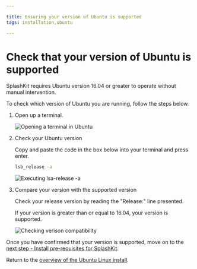 ```yaml
---

title: Ensuring your version of Ubuntu is supported
tags: installation,ubuntu

---
```


# Check that your version of Ubuntu is supported

SplashKit requires Ubuntu version 16.04 or greater to operate without
manual intervention.

To check which version of Ubuntu you are running, follow the steps below.

1. Open up a terminal.

    ![Opening a terminal in Ubuntu](images/install-gifs/Ubuntu/open-terminal.gif)

2. Check your Ubuntu version

    Copy and paste the code in the box below into your terminal and press enter.

    ```bash
    lsb_release -a
    ```

    ![Executing lsa-release -a](images/install-gifs/Ubuntu/check-version.gif)

3. Compare your version with the supported version

    Check your release version by reading the "Release:" line presented.

    If your version is greater than or equal to 16.04, your version is supported.

    ![Checking verison compatibility](images/install-gifs/Ubuntu/interpret-version.jpg)

Once you have confirmed that your version is supported, move on to the
[next step - Install pre-requisites for SplashKit](/articles/installation/ubuntu/step2.html).

Return to the
[overview of the Ubuntu Linux install](/articles/installation/ubuntu.html).
